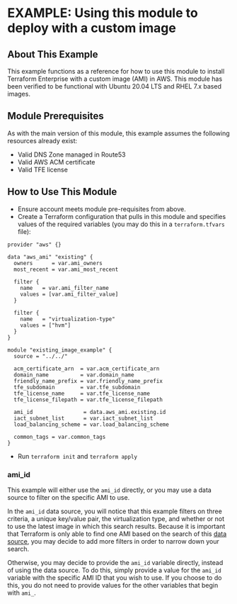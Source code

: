 # EXAMPLE: Using this module to deploy with a custom image

## About This Example

This example functions as a reference for how to use this module to install Terraform Enterprise with a custom image (AMI) in AWS. This module has been verified to be functional with Ubuntu 20.04 LTS and RHEL 7.x based images.

## Module Prerequisites

As with the main version of this module, this example assumes the following resources already exist:

- Valid DNS Zone managed in Route53
- Valid AWS ACM certificate
- Valid TFE license

## How to Use This Module

- Ensure account meets module pre-requisites from above.
- Create a Terraform configuration that pulls in this module and specifies values
  of the required variables (you may do this in a `terraform.tfvars` file):

```hcl
provider "aws" {}

data "aws_ami" "existing" {
  owners      = var.ami_owners
  most_recent = var.ami_most_recent

  filter {
    name   = var.ami_filter_name
    values = [var.ami_filter_value]
  }

  filter {
    name   = "virtualization-type"
    values = ["hvm"]
  }
}

module "existing_image_example" {
  source = "../../"

  acm_certificate_arn  = var.acm_certificate_arn
  domain_name          = var.domain_name
  friendly_name_prefix = var.friendly_name_prefix
  tfe_subdomain        = var.tfe_subdomain
  tfe_license_name     = var.tfe_license_name
  tfe_license_filepath = var.tfe_license_filepath

  ami_id                = data.aws_ami.existing.id
  iact_subnet_list      = var.iact_subnet_list
  load_balancing_scheme = var.load_balancing_scheme

  common_tags = var.common_tags
}
```

- Run `terraform init` and `terraform apply`

### ami_id

This example will either use the `ami_id` directly, or you may use a data source to filter on the specific AMI to use.

In the `ami_id` data source, you will notice that this example filters on three criteria, a unique key/value pair, the virtualization type, and whether or not to use the latest image in which this search results. Because it is important that Terraform is only able to find one AMI based on the search of this [data source](https://registry.terraform.io/providers/hashicorp/aws/latest/docs/data-sources/ami), you may decide to add more filters in order to narrow down your search.

Otherwise, you may decide to provide the `ami_id` variable directly, instead of using the data source. To do this, simply provide a value for the `ami_id` variable with the specific AMI ID that you wish to use. If you choose to do this, you do not need to provide values for the other variables that begin with `ami_`.